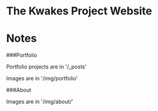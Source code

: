 The Kwakes Project Website
====================

# Notes

###Portfolio 

Portfolio projects are in '/_posts'

Images are in '/img/portfolio'

###About

Images are in '/img/about/'

